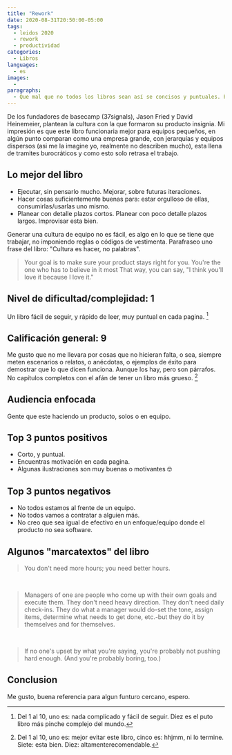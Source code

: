 ```yaml
---
title: "Rework"
date: 2020-08-31T20:50:00-05:00
tags:
  - leidos 2020
  - rework
  - productividad
categories:
  - Libros
languages:
  - es
images:
  -
paragraphs:
  - Que mal que no todos los libros sean así se concisos y puntuales. Pocos autores dejan su ego y hacen un libro amplio lleno de bullshit. Rework en cada pagina tiene algo que aportar. Y dónde no, tiene ilustraciones motivantes jaja.
---
```


De los fundadores de basecamp (37signals), Jason Fried y David Heinemeier, plantean la cultura con la que formaron su producto insignia. Mi impresión es que este libro funcionaria mejor para equipos pequeños, en algún punto comparan como una empresa grande, con jerarquías y equipos dispersos (asi me la imagine yo, realmente no describen mucho), esta llena de tramites burocráticos y como esto solo retrasa el trabajo.

## Lo mejor del libro

- Ejecutar, sin pensarlo mucho. Mejorar, sobre futuras iteraciones.
- Hacer cosas suficientemente buenas para: estar orgulloso de ellas, consumirlas/usarlas uno mismo.
- Planear con detalle plazos cortos. Planear con poco detalle plazos largos. Improvisar esta bien.

Generar una cultura de equipo no es fácil, es algo en lo que se tiene que trabajar, no imponiendo reglas o códigos de vestimenta. Parafraseo uno frase del libro: "Cultura es hacer, no palabras".

> Your goal is to make sure your product stays right for you. You're the one who has to believe in it most That way, you can say, "I think you'll love it because I love it."

## Nivel de dificultad/complejidad: 1

Un libro fácil de seguir, y rápido de leer, muy puntual en cada pagina. [^1]

## Calificación general: 9

Me gusto que no me llevara por cosas que no hicieran falta, o sea, siempre meten escenarios o relatos, o anécdotas, o ejemplos de éxito para demostrar que lo que dicen funciona. Aunque los hay, pero son párrafos. No capítulos completos con el afán de tener un libro más grueso.  [^2]

## Audiencia enfocada

Gente que este haciendo un producto, solos o en equipo.

## Top 3 puntos positivos

- Corto, y puntual.
- Encuentras motivación en cada pagina.
- Algunas ilustraciones son muy buenas o motivantes 🤓

## Top 3 puntos negativos

- No todos estamos al frente de un equipo.
- No todos vamos a contratar a alguien más.
- No creo que sea igual de efectivo en un enfoque/equipo donde el producto no sea software.

## Algunos "marcatextos" del libro

> You don't need more hours; you need better hours.

<br>

> Managers of one are people who come up with their own goals and execute them. They don't need heavy direction. They don't need daily check-ins. They do what a manager would do-set the tone, assign items, determine what needs to get done, etc.-but they do it by themselves and for themselves.

<br>

> If no one's upset by what you're saying, you're probably not pushing hard enough. (And you're probably boring, too.)

## Conclusion

Me gusto, buena referencia para algun funturo cercano, espero.

[^1]: Del 1 al 10, uno es: nada complicado y fácil de seguir. Diez es el puto libro más pinche complejo del mundo.
[^2]: Del 1 al 10, uno es: mejor evitar este libro, cinco es: hhjmm, ni lo termine. Siete: esta bien. Diez: altamenterecomendable.
